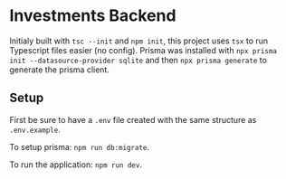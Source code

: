 # Investments Backend

Initialy built with `tsc --init` and `npm init`, this project uses `tsx` to run Typescript files easier (no config).
Prisma was installed with `npx prisma init --datasource-provider sqlite` and then `npx prisma generate` to generate the prisma client.

## Setup

First be sure to have a `.env` file created with the same structure as `.env.example`.

To setup prisma: `npm run db:migrate`.

To run the application: `npm run dev`.